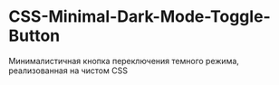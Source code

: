 # CSS-Minimal-Dark-Mode-Toggle-Button
Минималистичная кнопка переключения темного режима, реализованная на чистом CSS
